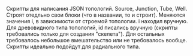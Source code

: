 Скрипты для написания JSON топологий.
Source, Junction, Tube, Well. Строят отедльно свои блоки (что в названии, то и строит). Меняются значения i, в зависимости от строемой топологии. i находил вручную. Для древовидного типа топологий, id писались вручную (скрипты требовались только для создания "скелета"). 
Для остальных требовалось небольшое вмешательство или не требовалось вообще. 
Скрипты идеально подойдут для радиального типа.
